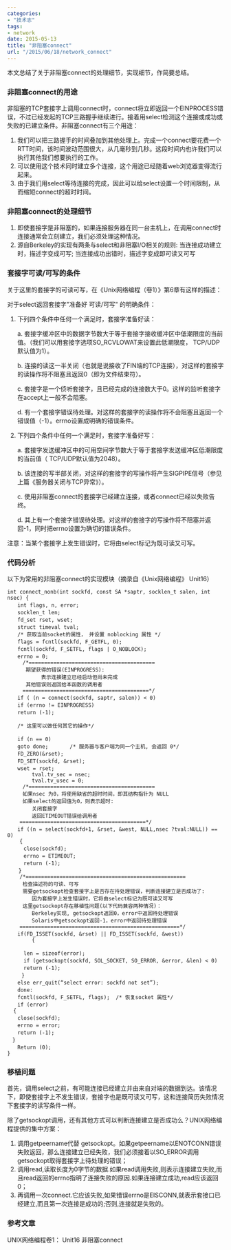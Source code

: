 ```yaml
---
categories:
- "技术志"
tags:
- network
date: 2015-05-13
title: "非阻塞connect"
url: "/2015/06/18/network_connect"
---
```


本文总结了关于非阻塞connect的处理细节，实现细节，作简要总结。
<!--more-->

### 非阻塞connect的用途
非阻塞的TCP套接字上调用connect时，connect将立即返回一个EINPROCESS错误，不过已经发起的TCP三路握手继续进行。接着用select检测这个连接或成功或失败的已建立条件。非阻塞connect有三个用途：

1. 我们可以把三路握手的时间叠加到其他处理上。完成一个connect要花费一个RTT时间，该时间波动范围很大，从几毫秒到几秒。这段时间内也许我们可以执行其他我们想要执行的工作。
2. 可以使用这个技术同时建立多个连接，这个用途已经随着web浏览器变得流行起来。
3. 由于我们用select等待连接的完成，因此可以给select设置一个时间限制，从而缩短connect的超时时间。

### 非阻塞connect的处理细节

1. 即使套接字是非阻塞的，如果连接服务器在同一台主机上，在调用connect时连接通常会立刻建立，我们必须处理这种情况。
2. 源自Berkeley的实现有两条与select和非阻塞I/O相关的规则: 当连接成功建立时，描述字变成可写; 当连接成功出错时，描述字变成即可读又可写

### 套接字可读/可写的条件
关于这里的套接字的可读可写，在《Unix网络编程（卷1）》第6章有这样的描述：

对于select返回套接字"准备好 可读/可写" 的明确条件：

1. 下列四个条件中任何一个满足时，套接字准备好读：

    a.  套接字缓冲区中的数据字节数大于等于套接字接收缓冲区中低潮限度的当前值。（我们可以用套接字选项SO_RCVLOWAT来设置此低潮限度， TCP/UDP默认值为1）。

    b.  连接的读这一半关闭（也就是说接收了FIN端的TCP连接），对这样的套接字的读操作将不阻塞且返回0（即为文件结束符）。

    c.   套接字是一个侦听套接字，且已经完成的连接数大于0。这样的监听套接字在accept上一般不会阻塞。

    d.  有一个套接字错误待处理。对这样的套接字的读操作将不会阻塞且返回一个错误值（-1）。errno设置成明确的错误条件。

 
2. 下列四个条件中任何一个满足时，套接字准备好写：

	a.  套接字发送缓冲区中的可用空间字节数大于等于套接字发送缓冲区低潮限度的当前值（ TCP/UDP默认值为2048）。

    b.  该连接的写半部关闭，对这样的套接字的写操作将产生SIGPIPE信号（参见上篇《服务器关闭与TCP异常》）。

    c.  使用非阻塞connect的套接字已经建立连接，或者connect已经以失败告终。

    d.  其上有一个套接字错误待处理。对这样的套接字的写操作将不阻塞并返回-1，同时把errno设置为确切的错误条件。

 注意：当某个套接字上发生错误时，它将由select标记为既可读又可写。

### 代码分析
以下为常用的非阻塞connect的实现模块（摘录自《Unix网络编程》 Unit16）
	
	int connect_nonb(int sockfd, const SA *saptr, socklen_t salen, int nsec) {
	　　int flags, n, error;
	　　socklen_t len;
	　　fd_set rset, wset;
	　　struct timeval tval;
	　　/* 获取当前socket的属性， 并设置 noblocking 属性 */
	　　flags = fcntl(sockfd, F_GETFL, 0);
	　　fcntl(sockfd, F_SETFL, flags | O_NOBLOCK);
	　　errno = 0;
	     /*=========================================
	      期望获得的错误(EINPROGRESS):
		       表示连接建立已经启动但尚未完成
	      其他错误则返回给本函数的调用者
	     =========================================*/
	　　if ( (n = connect(sockfd, saptr, salen)) < 0)
	　　if (errno != EINPROGRESS)  
	　　return (-1);

	　　/* 这里可以做任何其它的操作*/

	　　if (n == 0)
	　　goto done;       /* 服务器与客户端为同一个主机, 会返回 0*/
	　　FD_ZERO(&rset);
	　　FD_SET(sockfd, &rset);
	　　wset = rset; 	
			tval.tv_sec = nsec;
			tval.tv_usec = 0;
	     /*=========================================
	     如果nsec 为0，将使用缺省的超时时间，即其结构指针为 NULL
	     如果select的返回值为0，则表示超时:
			关闭套接字
			返回ETIMEOUT错误给调用者
	    =========================================*/
	　　if ((n = select(sockfd+1, &rset, &west, NULL,nsec ?tval:NULL)) == 0)
	    {
	　　	close(sockfd);
	　　	errno = ETIMEOUT;
	　　	return (-1);
	　  }
	    /*====================================================
	     检查描述符的可读、可写
	     需要getsockopt检查套接字上是否存在待处理错误，判断连接建立是否成功了:
			因为套接字上发生错误时，它将由select标记为既可读又可写
	     这里getsockopt存在移植性问题(以下代码兼容两种情况)：
			Berkeley实现, getsockopt返回0，error中返回待处理错误
			Solaris中getsockopt返回-1，error中返回待处理错误
	    ====================================================*/
	　　if(FD_ISSET(sockfd, &rset) || FD_ISSET(sockfd, &west))
			{

	　　	len = sizeof(error);
	　　	if (getsockopt(sockfd, SOL_SOCKET, SO_ERROR, &error, &len) < 0)
	　　	return (-1);
	　	}
	　　else err_quit(“select error: sockfd not set”);
	　　done:
	　　fcntl(sockfd, F_SETFL, flags);  /* 恢复socket 属性*/
	　　if (error)
	  {
	　　close(sockfd);
	　　errno = error;
	　　return (-1);
	　}
	　　Return (0);
	}



### 移植问题
首先，调用select之前，有可能连接已经建立并由来自对端的数据到达。该情况下，即使套接字上不发生错误，套接字也是既可读又可写，这和连接简历失败情况下套接字的读写条件一样。

除了getsockopt调用，还有其他方式可以判断连接建立是否成功么？UNIX网络编程提供的集中方案：

1. 调用getpeername代替 getsockopt。如果getpeername以ENOTCONN错误失败返回，那么连接建立已经失败，我们必须接着以SO_ERROR调用getsockopt取得套接字上待处理的错误；
2. 调用read,读取长度为0字节的数据.如果read调用失败,则表示连接建立失败,而且read返回的errno指明了连接失败的原因.如果连接建立成功,read应该返回0；
3. 再调用一次connect.它应该失败,如果错误errno是EISCONN,就表示套接口已经建立,而且第一次连接是成功的;否则,连接就是失败的。

### 参考文章
UNIX网络编程卷1： Unit16 非阻塞connect




